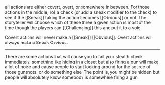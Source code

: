 all actions are either covert, overt, or somewhere in between. For those actions in the middle, roll a check (or add a sneak modifier to the check) to see if the [[Sneak]] taking the action becomes [[Obvious]] or not. The storyteller will choose which of these three a given action is most of the time though the players can [[Challenging]] this and put it to a vote.

Covert actions will never make a [[Sneak]] [[Obvious]].
Overt actions will always make a Sneak Obvious.

---

There are some actions that will cause you to fail your stealth check immediately. something like hiding in a closet but also firing a gun will make a lot of noise and cause people to start looking around for the source of those gunshots. or do something else. The point is, you might be hidden but people will absolutely know somebody is somewhere firing a gun.